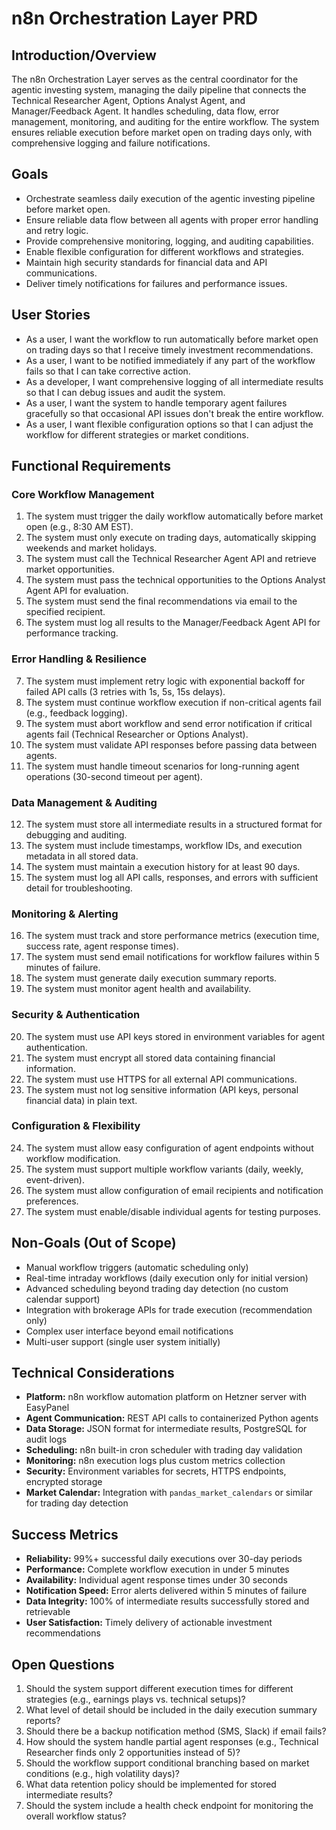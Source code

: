 # n8n Orchestration Layer PRD

## Introduction/Overview
The n8n Orchestration Layer serves as the central coordinator for the agentic investing system, managing the daily pipeline that connects the Technical Researcher Agent, Options Analyst Agent, and Manager/Feedback Agent. It handles scheduling, data flow, error management, monitoring, and auditing for the entire workflow. The system ensures reliable execution before market open on trading days only, with comprehensive logging and failure notifications.

## Goals
- Orchestrate seamless daily execution of the agentic investing pipeline before market open.
- Ensure reliable data flow between all agents with proper error handling and retry logic.
- Provide comprehensive monitoring, logging, and auditing capabilities.
- Enable flexible configuration for different workflows and strategies.
- Maintain high security standards for financial data and API communications.
- Deliver timely notifications for failures and performance issues.

## User Stories
- As a user, I want the workflow to run automatically before market open on trading days so that I receive timely investment recommendations.
- As a user, I want to be notified immediately if any part of the workflow fails so that I can take corrective action.
- As a developer, I want comprehensive logging of all intermediate results so that I can debug issues and audit the system.
- As a user, I want the system to handle temporary agent failures gracefully so that occasional API issues don't break the entire workflow.
- As a user, I want flexible configuration options so that I can adjust the workflow for different strategies or market conditions.

## Functional Requirements

### Core Workflow Management
1. The system must trigger the daily workflow automatically before market open (e.g., 8:30 AM EST).
2. The system must only execute on trading days, automatically skipping weekends and market holidays.
3. The system must call the Technical Researcher Agent API and retrieve market opportunities.
4. The system must pass the technical opportunities to the Options Analyst Agent API for evaluation.
5. The system must send the final recommendations via email to the specified recipient.
6. The system must log all results to the Manager/Feedback Agent API for performance tracking.

### Error Handling & Resilience
7. The system must implement retry logic with exponential backoff for failed API calls (3 retries with 1s, 5s, 15s delays).
8. The system must continue workflow execution if non-critical agents fail (e.g., feedback logging).
9. The system must abort workflow and send error notification if critical agents fail (Technical Researcher or Options Analyst).
10. The system must validate API responses before passing data between agents.
11. The system must handle timeout scenarios for long-running agent operations (30-second timeout per agent).

### Data Management & Auditing
12. The system must store all intermediate results in a structured format for debugging and auditing.
13. The system must include timestamps, workflow IDs, and execution metadata in all stored data.
14. The system must maintain a execution history for at least 90 days.
15. The system must log all API calls, responses, and errors with sufficient detail for troubleshooting.

### Monitoring & Alerting
16. The system must track and store performance metrics (execution time, success rate, agent response times).
17. The system must send email notifications for workflow failures within 5 minutes of failure.
18. The system must generate daily execution summary reports.
19. The system must monitor agent health and availability.

### Security & Authentication
20. The system must use API keys stored in environment variables for agent authentication.
21. The system must encrypt all stored data containing financial information.
22. The system must use HTTPS for all external API communications.
23. The system must not log sensitive information (API keys, personal financial data) in plain text.

### Configuration & Flexibility
24. The system must allow easy configuration of agent endpoints without workflow modification.
25. The system must support multiple workflow variants (daily, weekly, event-driven).
26. The system must allow configuration of email recipients and notification preferences.
27. The system must enable/disable individual agents for testing purposes.

## Non-Goals (Out of Scope)
- Manual workflow triggers (automatic scheduling only)
- Real-time intraday workflows (daily execution only for initial version)
- Advanced scheduling beyond trading day detection (no custom calendar support)
- Integration with brokerage APIs for trade execution (recommendation only)
- Complex user interface beyond email notifications
- Multi-user support (single user system initially)

## Technical Considerations
- **Platform:** n8n workflow automation platform on Hetzner server with EasyPanel
- **Agent Communication:** REST API calls to containerized Python agents
- **Data Storage:** JSON format for intermediate results, PostgreSQL for audit logs
- **Scheduling:** n8n built-in cron scheduler with trading day validation
- **Monitoring:** n8n execution logs plus custom metrics collection
- **Security:** Environment variables for secrets, HTTPS endpoints, encrypted storage
- **Market Calendar:** Integration with `pandas_market_calendars` or similar for trading day detection

## Success Metrics
- **Reliability:** 99%+ successful daily executions over 30-day periods
- **Performance:** Complete workflow execution in under 5 minutes
- **Availability:** Individual agent response times under 30 seconds
- **Notification Speed:** Error alerts delivered within 5 minutes of failure
- **Data Integrity:** 100% of intermediate results successfully stored and retrievable
- **User Satisfaction:** Timely delivery of actionable investment recommendations

## Open Questions
1. Should the system support different execution times for different strategies (e.g., earnings plays vs. technical setups)?
2. What level of detail should be included in the daily execution summary reports?
3. Should there be a backup notification method (SMS, Slack) if email fails?
4. How should the system handle partial agent responses (e.g., Technical Researcher finds only 2 opportunities instead of 5)?
5. Should the workflow support conditional branching based on market conditions (e.g., high volatility days)?
6. What data retention policy should be implemented for stored intermediate results?
7. Should the system include a health check endpoint for monitoring the overall workflow status? 